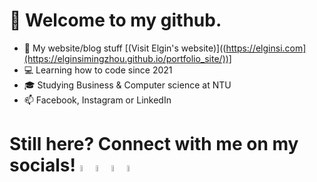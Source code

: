 # 👋 Welcome to my github. 
- 🔭 My website/blog stuff [(Visit Elgin's website)]((https://elginsi.com](https://elginsimingzhou.github.io/portfolio_site/))]
- :computer: Learning how to code since 2021 
- :mortar_board: Studying Business & Computer science at NTU
- 📫 Facebook, Instagram or LinkedIn
 
# Still here? Connect with me on my socials! <img src="https://media3.giphy.com/media/Qyml5wziJeHreuOdzu/giphy.gif" width = 5% height = auto><img src = "https://media2.giphy.com/media/Q7pDtp0bIvJFgRsHHN/source.gif" width = 5% height = auto><img src = "https://media2.giphy.com/media/dup6jDyj6Yk6z5M8nN/200w.webp?cid=ecf05e47nwr38memjozv79v1p6g4cckllhfjonsfqu8ygz0f&rid=200w.webp" width = 5% height = auto><img src = "https://media3.giphy.com/media/ge9Ep3RJLGlNEn0UfC/giphy.gif?cid=ecf05e47nwr38memjozv79v1p6g4cckllhfjonsfqu8ygz0f&rid=giphy.gif" width= 5% height = auto>
